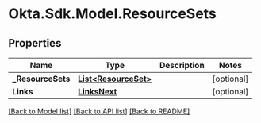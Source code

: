 # Okta.Sdk.Model.ResourceSets

## Properties

Name | Type | Description | Notes
------------ | ------------- | ------------- | -------------
**_ResourceSets** | [**List&lt;ResourceSet&gt;**](ResourceSet.md) |  | [optional] 
**Links** | [**LinksNext**](LinksNext.md) |  | [optional] 

[[Back to Model list]](../README.md#documentation-for-models) [[Back to API list]](../README.md#documentation-for-api-endpoints) [[Back to README]](../README.md)

